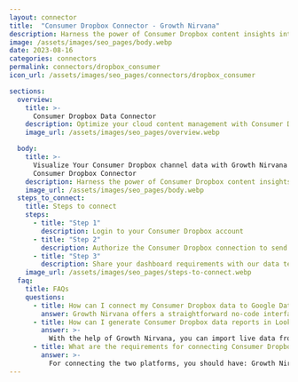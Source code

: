 ```yaml
---
layout: connector
title:  "Consumer Dropbox Connector - Growth Nirvana"
description: Harness the power of Consumer Dropbox content insights integrated into Looker Studio for strategic content management decisions.
image: /assets/images/seo_pages/body.webp
date: 2023-08-16
categories: connectors
permalink: connectors/dropbox_consumer
icon_url: /assets/images/seo_pages/connectors/dropbox_consumer

sections:
  overview:
    title: >-
      Consumer Dropbox Data Connector
    description: Optimize your cloud content management with Consumer Dropbox integration. Seamlessly merge Dropbox's consumer content data with Looker Studio's analytical prowess, unlocking insights that drive collaboration, content strategies, and operational efficiency.
    image_url: /assets/images/seo_pages/overview.webp

  body:
    title: >-
      Visualize Your Consumer Dropbox channel data with Growth Nirvana's
      Consumer Dropbox Connector
    description: Harness the power of Consumer Dropbox content insights integrated into Looker Studio for strategic content management decisions.
    image_url: /assets/images/seo_pages/body.webp
  steps_to_connect:
    title: Steps to connect
    steps:
      - title: "Step 1"
        description: Login to your Consumer Dropbox account
      - title: "Step 2"
        description: Authorize the Consumer Dropbox connection to send data to Growth Nirvana
      - title: "Step 3"
        description: Share your dashboard requirements with our data team. We will build the report for you.
    image_url: /assets/images/seo_pages/steps-to-connect.webp
  faq:
    title: FAQs
    questions:
      - title: How can I connect my Consumer Dropbox data to Google Data Studio/Looker Studio?
        answer: Growth Nirvana offers a straightforward no-code interface to connect to Consumer Dropbox data sources.
      - title: How can I generate Consumer Dropbox data reports in Looker Studio?
        answer: >-
          With the help of Growth Nirvana, you can import live data from Consumer Dropbox into Looker Studio. These data can be viewed in charts, tables, and dashboards to generate branded reports that can be shared instantly.
      - title: What are the requirements for connecting Consumer Dropbox and Looker Studio?
        answer: >-
          For connecting the two platforms, you should have: Growth Nirvana Account and Consumer Dropbox Ads Account
---
```

